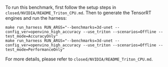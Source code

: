 To run this benchmark, first follow the setup steps in `closed/NVIDIA/README_Triton_CPU.md`. Then to generate the TensorRT engines and run the harness:

```
make run_harness RUN_ARGS="--benchmarks=3d-unet --config_ver=openvino_high_accuracy --use_triton --scenarios=Offline --test_mode=AccuracyOnly"
make run_harness RUN_ARGS="--benchmarks=3d-unet --config_ver=openvino_high_accuracy --use_triton --scenarios=Offline --test_mode=PerformanceOnly"
```

For more details, please refer to `closed/NVIDIA/README_Triton_CPU.md`.
